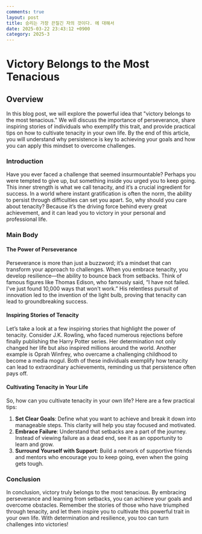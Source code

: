 ```yaml
---
comments: true
layout: post
title: 승리는 가장 끈질긴 자의 것이다. 에 대해서
date: 2025-03-22 23:43:12 +0900
category: 2025-3
---
```


# Victory Belongs to the Most Tenacious

## Overview
In this blog post, we will explore the powerful idea that "victory belongs to the most tenacious." We will discuss the importance of perseverance, share inspiring stories of individuals who exemplify this trait, and provide practical tips on how to cultivate tenacity in your own life. By the end of this article, you will understand why persistence is key to achieving your goals and how you can apply this mindset to overcome challenges.

### Introduction
Have you ever faced a challenge that seemed insurmountable? Perhaps you were tempted to give up, but something inside you urged you to keep going. This inner strength is what we call tenacity, and it’s a crucial ingredient for success. In a world where instant gratification is often the norm, the ability to persist through difficulties can set you apart. So, why should you care about tenacity? Because it’s the driving force behind every great achievement, and it can lead you to victory in your personal and professional life.

### Main Body

#### The Power of Perseverance
Perseverance is more than just a buzzword; it’s a mindset that can transform your approach to challenges. When you embrace tenacity, you develop resilience—the ability to bounce back from setbacks. Think of famous figures like Thomas Edison, who famously said, “I have not failed. I've just found 10,000 ways that won't work.” His relentless pursuit of innovation led to the invention of the light bulb, proving that tenacity can lead to groundbreaking success.

#### Inspiring Stories of Tenacity
Let’s take a look at a few inspiring stories that highlight the power of tenacity. Consider J.K. Rowling, who faced numerous rejections before finally publishing the Harry Potter series. Her determination not only changed her life but also inspired millions around the world. Another example is Oprah Winfrey, who overcame a challenging childhood to become a media mogul. Both of these individuals exemplify how tenacity can lead to extraordinary achievements, reminding us that persistence often pays off.

#### Cultivating Tenacity in Your Life
So, how can you cultivate tenacity in your own life? Here are a few practical tips:
1. **Set Clear Goals**: Define what you want to achieve and break it down into manageable steps. This clarity will help you stay focused and motivated.
2. **Embrace Failure**: Understand that setbacks are a part of the journey. Instead of viewing failure as a dead end, see it as an opportunity to learn and grow.
3. **Surround Yourself with Support**: Build a network of supportive friends and mentors who encourage you to keep going, even when the going gets tough.

### Conclusion
In conclusion, victory truly belongs to the most tenacious. By embracing perseverance and learning from setbacks, you can achieve your goals and overcome obstacles. Remember the stories of those who have triumphed through tenacity, and let them inspire you to cultivate this powerful trait in your own life. With determination and resilience, you too can turn challenges into victories!